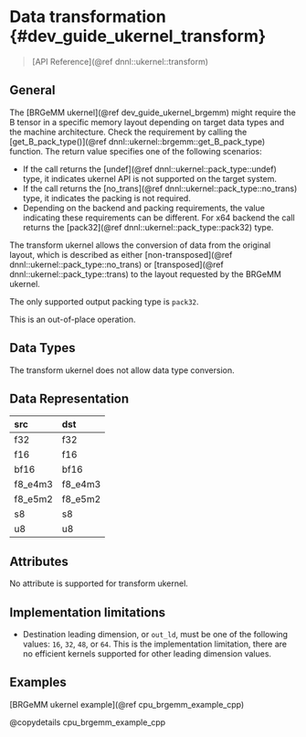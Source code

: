 Data transformation {#dev_guide_ukernel_transform}
=======================================

>
> [API Reference](@ref dnnl::ukernel::transform)
>

## General

The [BRGeMM ukernel](@ref dev_guide_ukernel_brgemm) might require the B tensor
in a specific memory layout depending on target data types and the machine
architecture. Check the requirement by calling the
[get_B_pack_type()](@ref dnnl::ukernel::brgemm::get_B_pack_type) function.
The return value specifies one of the following scenarios:
* If the call returns the [undef](@ref dnnl::ukernel::pack_type::undef) type, it
  indicates ukernel API is not supported on the target system.
* If the call returns the [no_trans](@ref dnnl::ukernel::pack_type::no_trans)
  type, it indicates the packing is not required.
* Depending on the backend and packing requirements, the value indicating these
  requirements can be different. For x64 backend the call returns the
  [pack32](@ref dnnl::ukernel::pack_type::pack32) type.

The transform ukernel allows the conversion of data from the original layout,
which is described as either
[non-transposed](@ref dnnl::ukernel::pack_type::no_trans) or
[transposed](@ref dnnl::ukernel::pack_type::trans) to the layout requested by
the BRGeMM ukernel.

The only supported output packing type is `pack32`.

This is an out-of-place operation.

## Data Types

The transform ukernel does not allow data type conversion.

## Data Representation

| src     | dst     |
|:------- |:------- |
| f32     | f32     |
| f16     | f16     |
| bf16    | bf16    |
| f8_e4m3 | f8_e4m3 |
| f8_e5m2 | f8_e5m2 |
| s8      | s8      |
| u8      | u8      |

## Attributes

No attribute is supported for transform ukernel.

## Implementation limitations

- Destination leading dimension, or `out_ld`, must be one of the following
  values: `16`, `32`, `48`, or `64`. This is the implementation limitation,
  there are no efficient kernels supported for other leading dimension values.

## Examples

[BRGeMM ukernel example](@ref cpu_brgemm_example_cpp)

@copydetails cpu_brgemm_example_cpp
